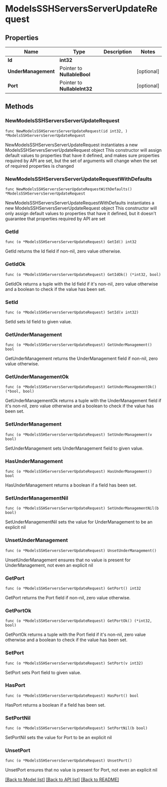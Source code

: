 # ModelsSSHServersServerUpdateRequest

## Properties

Name | Type | Description | Notes
------------ | ------------- | ------------- | -------------
**Id** | **int32** |  | 
**UnderManagement** | Pointer to **NullableBool** |  | [optional] 
**Port** | Pointer to **NullableInt32** |  | [optional] 

## Methods

### NewModelsSSHServersServerUpdateRequest

`func NewModelsSSHServersServerUpdateRequest(id int32, ) *ModelsSSHServersServerUpdateRequest`

NewModelsSSHServersServerUpdateRequest instantiates a new ModelsSSHServersServerUpdateRequest object
This constructor will assign default values to properties that have it defined,
and makes sure properties required by API are set, but the set of arguments
will change when the set of required properties is changed

### NewModelsSSHServersServerUpdateRequestWithDefaults

`func NewModelsSSHServersServerUpdateRequestWithDefaults() *ModelsSSHServersServerUpdateRequest`

NewModelsSSHServersServerUpdateRequestWithDefaults instantiates a new ModelsSSHServersServerUpdateRequest object
This constructor will only assign default values to properties that have it defined,
but it doesn't guarantee that properties required by API are set

### GetId

`func (o *ModelsSSHServersServerUpdateRequest) GetId() int32`

GetId returns the Id field if non-nil, zero value otherwise.

### GetIdOk

`func (o *ModelsSSHServersServerUpdateRequest) GetIdOk() (*int32, bool)`

GetIdOk returns a tuple with the Id field if it's non-nil, zero value otherwise
and a boolean to check if the value has been set.

### SetId

`func (o *ModelsSSHServersServerUpdateRequest) SetId(v int32)`

SetId sets Id field to given value.


### GetUnderManagement

`func (o *ModelsSSHServersServerUpdateRequest) GetUnderManagement() bool`

GetUnderManagement returns the UnderManagement field if non-nil, zero value otherwise.

### GetUnderManagementOk

`func (o *ModelsSSHServersServerUpdateRequest) GetUnderManagementOk() (*bool, bool)`

GetUnderManagementOk returns a tuple with the UnderManagement field if it's non-nil, zero value otherwise
and a boolean to check if the value has been set.

### SetUnderManagement

`func (o *ModelsSSHServersServerUpdateRequest) SetUnderManagement(v bool)`

SetUnderManagement sets UnderManagement field to given value.

### HasUnderManagement

`func (o *ModelsSSHServersServerUpdateRequest) HasUnderManagement() bool`

HasUnderManagement returns a boolean if a field has been set.

### SetUnderManagementNil

`func (o *ModelsSSHServersServerUpdateRequest) SetUnderManagementNil(b bool)`

 SetUnderManagementNil sets the value for UnderManagement to be an explicit nil

### UnsetUnderManagement
`func (o *ModelsSSHServersServerUpdateRequest) UnsetUnderManagement()`

UnsetUnderManagement ensures that no value is present for UnderManagement, not even an explicit nil
### GetPort

`func (o *ModelsSSHServersServerUpdateRequest) GetPort() int32`

GetPort returns the Port field if non-nil, zero value otherwise.

### GetPortOk

`func (o *ModelsSSHServersServerUpdateRequest) GetPortOk() (*int32, bool)`

GetPortOk returns a tuple with the Port field if it's non-nil, zero value otherwise
and a boolean to check if the value has been set.

### SetPort

`func (o *ModelsSSHServersServerUpdateRequest) SetPort(v int32)`

SetPort sets Port field to given value.

### HasPort

`func (o *ModelsSSHServersServerUpdateRequest) HasPort() bool`

HasPort returns a boolean if a field has been set.

### SetPortNil

`func (o *ModelsSSHServersServerUpdateRequest) SetPortNil(b bool)`

 SetPortNil sets the value for Port to be an explicit nil

### UnsetPort
`func (o *ModelsSSHServersServerUpdateRequest) UnsetPort()`

UnsetPort ensures that no value is present for Port, not even an explicit nil

[[Back to Model list]](../README.md#documentation-for-models) [[Back to API list]](../README.md#documentation-for-api-endpoints) [[Back to README]](../README.md)



